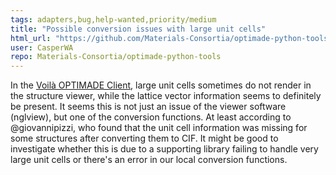 ```yaml
---
tags: adapters,bug,help-wanted,priority/medium
title: "Possible conversion issues with large unit cells"
html_url: "https://github.com/Materials-Consortia/optimade-python-tools/issues/767"
user: CasperWA
repo: Materials-Consortia/optimade-python-tools
---
```


In the [Voilà OPTIMADE Client](https://github.com/CasperWA/voila-optimade-client), large unit cells sometimes do not render in the structure viewer, while the lattice vector information seems to definitely be present.
It seems this is not just an issue of the viewer software (nglview), but one of the conversion functions. At least according to @giovannipizzi, who found that the unit cell information was missing for some structures after converting them to CIF.
It might be good to investigate whether this is due to a supporting library failing to handle very large unit cells or there's an error in our local conversion functions.